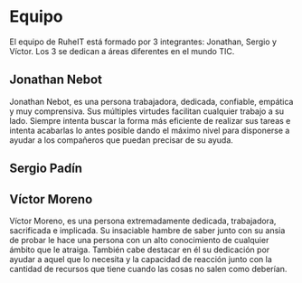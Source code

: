 # Equipo

El equipo de RuheIT está formado por 3 integrantes: Jonathan, Sergio y Víctor. 
Los 3 se dedican a áreas diferentes en el mundo TIC.
## Jonathan Nebot

Jonathan Nebot, es una persona trabajadora, dedicada, confiable, empática y muy comprensiva. Sus múltiples virtudes facilitan cualquier trabajo a su lado. Siempre intenta buscar la forma más eficiente de realizar sus tareas e intenta acabarlas lo antes posible dando el máximo nivel para disponerse a ayudar a los compañeros que puedan precisar de su ayuda.
## Sergio Padín



## Víctor Moreno

Víctor Moreno, es una persona extremadamente dedicada, trabajadora, sacrificada e implicada. Su insaciable hambre de saber junto con su ansia de probar le hace una persona con un alto conocimiento de cualquier ámbito que le atraiga. También cabe destacar en él su dedicación por ayudar a aquel que lo necesita y la capacidad de reacción junto con la cantidad de recursos que tiene cuando las cosas no salen como deberían.